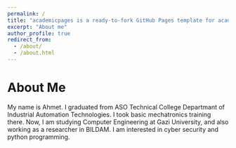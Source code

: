 ```yaml
---
permalink: /
title: "academicpages is a ready-to-fork GitHub Pages template for academic personal websites"
excerpt: "About me"
author_profile: true
redirect_from: 
  - /about/
  - /about.html
---
```



 About Me 
======
My name is Ahmet. I graduated from ASO Technical College Departmant of Industrial Automation Technologies. I took basic mechatronics training there. Now, I am studying Computer Engineering at Gazi University, and also working as a researcher in BILDAM. I am interested in cyber security and python programming.  
